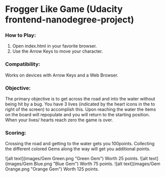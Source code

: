 Frogger Like Game (Udacity frontend-nanodegree-project)
=======================================================

### How to Play:
1. Open index.html in your favorite browser.
2. Use the Arrow Keys to move your character.

### Compatibility:
Works on devices with Arrow Keys and a Web Browser.

### Objective:
The primary objective is to get across the road and into the water without being
hit by a bug. You have 3 lives (indicated by the heart icons in the to right of
the screen) to accomplish this. Upon reaching the water the items on the board
will repopulate and you will return to the starting position. When your lives/
hearts reach zero the game is over.

### Scoring:
Crossing the road and getting to the water gets you 100points. Collecting the
different colored Gems along the way will get you additional points.

![alt text](images/Gem Green.png "Green Gem") Worth 25 points.
![alt text](images/Gem Blue.png "Blue Gem") Worth 75 points.
![alt text](images/Gem Orange.png "Orange Gem") Worth 125 points.

